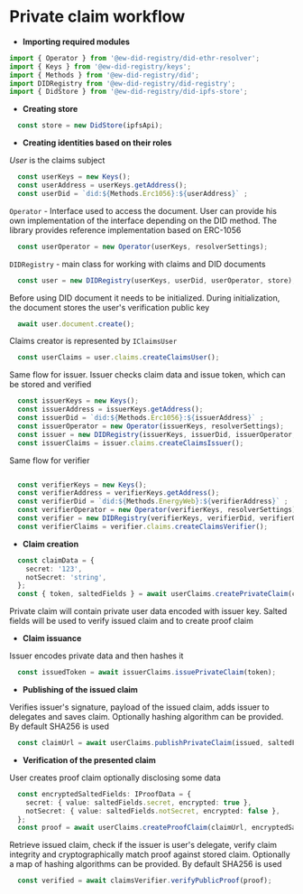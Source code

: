 # Private claim workflow

* **Importing required modules**

``` typescript
import { Operator } from '@ew-did-registry/did-ethr-resolver';
import { Keys } from '@ew-did-registry/keys';
import { Methods } from '@ew-did-registry/did';
import DIDRegistry from '@ew-did-registry/did-registry';
import { DidStore } from '@ew-did-registry/did-ipfs-store';
```

* **Creating store** 

``` typescript
  const store = new DidStore(ipfsApi);
```

* **Creating identities based on their roles**

*User* is the claims subject

``` typescript
  const userKeys = new Keys();
  const userAddress = userKeys.getAddress();
  const userDid = `did:${Methods.Erc1056}:${userAddress}` ;
```  
`Operator` - Interface used to access the document. User can provide his
own implementation of the interface depending on the DID method. The library 
provides reference implementation based on ERC-1056

```typescript 
  const userOperator = new Operator(userKeys, resolverSettings);
```

` DIDRegistry ` - main class for working with claims and DID documents

``` typescript
  const user = new DIDRegistry(userKeys, userDid, userOperator, store);
```

Before using DID document it needs to be initialized. During initialization, 
the document stores the user's verification public key 

``` typescript
  await user.document.create();
```

Claims creator is represented by ` IClaimsUser ` 

``` typescript
  const userClaims = user.claims.createClaimsUser();
```

Same flow for issuer. Issuer checks claim data and issue token, which can be 
stored and verified

```typescript 
  const issuerKeys = new Keys(); 
  const issuerAddress = issuerKeys.getAddress(); 
  const issuerDid = `did:${Methods.Erc1056}:${issuerAddress}` ; 
  const issuerOperator = new Operator(issuerKeys, resolverSettings); 
  const issuer = new DIDRegistry(issuerKeys, issuerDid, issuerOperator, store); 
  const issuerClaims = issuer.claims.createClaimsIssuer(); 
``` 

Same flow for verifier

```typescript 

  const verifierKeys = new Keys(); 
  const verifierAddress = verifierKeys.getAddress(); 
  const verifierDid = `did:${Methods.EnergyWeb}:${verifierAddress}` ; 
  const verifierOperator = new Operator(verifierKeys, resolverSettings); 
  const verifier = new DIDRegistry(verifierKeys, verifierDid, verifierOperator, store); 
  const verifierClaims = verifier.claims.createClaimsVerifier();

``` 

* **Claim creation**

```typescript 
  const claimData = {
    secret: '123',
    notSecret: 'string',
  };
  const { token, saltedFields } = await userClaims.createPrivateClaim(claimData, issuerDid);
```

Private claim will contain private user data encoded with issuer key. Salted 
fields will be used to verify issued claim and to create proof claim 

* **Claim issuance**

Issuer encodes private data and then hashes it

```typescript 
  const issuedToken = await issuerClaims.issuePrivateClaim(token);
```

* **Publishing of the issued claim**

Verifies issuer's signature, payload of the issued claim, adds issuer to 
delegates and saves claim. Optionally hashing algorithm can be provided. 
By default SHA256 is used

```typescript 
  const claimUrl = await userClaims.publishPrivateClaim(issued, saltedFields);
``` 

* **Verification of the presented claim**

User creates proof claim optionally disclosing some data

```typescript 
  const encryptedSaltedFields: IProofData = {
    secret: { value: saltedFields.secret, encrypted: true },
    notSecret: { value: saltedFields.notSecret, encrypted: false },
  };
  const proof = await userClaims.createProofClaim(claimUrl, encryptedSaltedFields);
```

Retrieve issued claim, check if the issuer is user's delegate, verify claim
integrity and cryptographically match proof against stored claim. Optionally 
a map of hashing algorithms can be provided. By default SHA256 is used

```typescript 
  const verified = await claimsVerifier.verifyPublicProof(proof);
```
